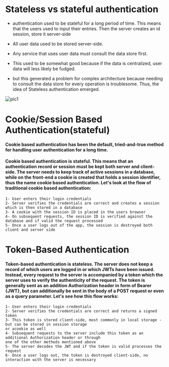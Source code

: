 # Stateless vs stateful authentication
- authentication used to be stateful for a long period of time. This means that the users used to input their entries. Then the server creates an id session, store it server-side

- All user data used to be stored server-side.

- Any service that uses user data must consult the data store first.

- This used to be somewhat good because if the data is centralized, user data will less likely be fudged.

- but this generated a problem for complex architecture because needing to consult the data store for every operation is troublesome. Thus, the idea of Stateless authentication emerged.


![pic1](https://cdn.auth0.com/blog/cookies-vs-tokens/cookie-token-auth.png)


# Cookie/Session Based Authentication(stateful)

#### Cookie based authentication has been the default, tried-and-true method for handling user authentication for a long time.

#### Cookie based authentication is stateful. This means that an authentication record or session must be kept both server and client-side. The server needs to keep track of active sessions in a database, while on the front-end a cookie is created that holds a session identifier, thus the name cookie based authentication. Let's look at the flow of traditional cookie based authentication:

    1- User enters their login credentials
    2- Server verifies the credentials are correct and creates a session which is then stored in a database
    3- A cookie with the session ID is placed in the users browser
    4- On subsequent requests, the session ID is verified against the database and if valid the request processed
    5- Once a user logs out of the app, the session is destroyed both client and server side

#  Token-Based Authentication

#### Token-based authentication is stateless. The server does not keep a record of which users are logged in or which JWTs have been issued. Instead, every request to the server is accompanied by a token which the server uses to verify the authenticity of the request. The token is generally sent as an addition Authorization header in form of Bearer {JWT}, but can additionally be sent in the body of a POST request or even as a query parameter. Let's see how this flow works:


    1- User enters their login credentials
    2- Server verifies the credentials are correct and returns a signed token
    3- This token is stored client-side, most commonly in local storage - but can be stored in session storage
    or acookie as well
    4- Subsequent requests to the server include this token as an additional Authorization header or through
    one of the other methods mentioned above
    5- The server decodes the JWT and if the token is valid processes the request
    6- Once a user logs out, the token is destroyed client-side, no interaction with the server is necessary

